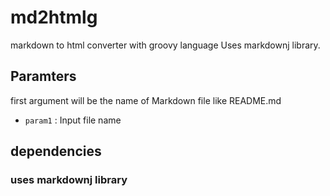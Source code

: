 md2htmlg
========

markdown to html converter with groovy language
Uses markdownj library.

Paramters
----------------
first argument will be the name of Markdown file like README.md
+   `param1` :
    Input file name
 
dependencies
--------
### uses markdownj library
[markdownj]: http://markdownj.org/


